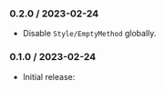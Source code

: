 ### 0.2.0 / 2023-02-24

* Disable `Style/EmptyMethod` globally.

### 0.1.0 / 2023-02-24

* Initial release:

